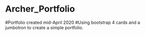 # Archer_Portfolio
#Portfolio created mid-April 2020
#Using bootstrap 4 cards and a jumbotron to create a simple portfolio.
